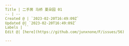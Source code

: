 ```yaml
---
Title | 二手房 马桥 夏朵园 01
-- | --
Created @ | `2023-02-20T16:49:09Z`
Updated @| `2023-02-20T16:49:09Z`
Labels | ``
Edit @| [here](https://github.com/junxnone/F/issues/56)

---
```


